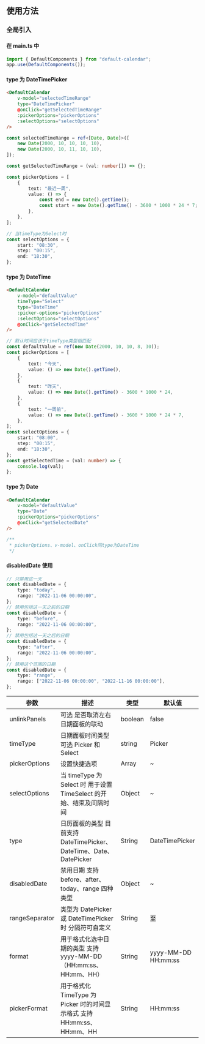 ## 使用方法

### 全局引入

#### 在 main.ts 中

```typescript
import { DefaultComponents } from "default-calendar";
app.use(DefaultComponents());
```

#### type 为 DateTimePicker

```html
<DefaultCalendar
	v-model="selectedTimeRange"
	type="DateTimePicker"
	@onClick="getSelectedTimeRange"
	:pickerOptions="pickerOptions"
	:selectOptions="selectOptions"
/>
```

```typescript
const selectedTimeRange = ref<[Date, Date]>([
	new Date(2000, 10, 10, 10, 10),
	new Date(2000, 10, 11, 10, 10),
]);

const getSelectedTimeRange = (val: number[]) => {};

const pickerOptions = [
	{
		text: "最近一周",
		value: () => {
			const end = new Date().getTime();
			const start = new Date().getTime() - 3600 * 1000 * 24 * 7;
		},
	},
];

// 当timeType为Select时
const selectOptions = {
	start: "08:30",
	step: "00:15",
	end: "18:30",
};
```

#### type 为 DateTime

```html
<DefaultCalendar
	v-model="defaultValue"
	timeType="Select"
	type="DateTime"
	:picker-options="pickerOptions"
	:selectOptions="selectOptions"
	@onClick="getSelectedTime"
/>
```

```typescript
// 默认时间应该于timeType类型相匹配
const defaultValue = ref(new Date(2000, 10, 10, 8, 30));
const pickerOptions = [
	{
		text: "今天",
		value: () => new Date().getTime(),
	},
	{
		text: "昨天",
		value: () => new Date().getTime() - 3600 * 1000 * 24,
	},
	{
		text: "一周前",
		value: () => new Date().getTime() - 3600 * 1000 * 24 * 7,
	},
];
const selectOptions = {
	start: "08:00",
	step: "00:15",
	end: "18:30",
};
const getSelectedTime = (val: number) => {
	console.log(val);
};
```

#### type 为 Date

```html
<DefaultCalendar
	v-model="defaultValue"
	type="Date"
	:pickerOptions="pickerOptions"
	@onClick="getSelectedDate"
/>
```

```typescript
/**
 * pickerOptions、v-model、onClick同type为DateTime
 */
```

#### disabledDate 使用

```typescript
// 只禁用这一天
const disabledDate = {
	type: "today",
	range: "2022-11-06 00:00:00",
};
// 禁用包括这一天之前的日期
const disabledDate = {
	type: "before",
	range: "2022-11-06 00:00:00",
};
// 禁用包括这一天之后的日期
const disabledDate = {
	type: "after",
	range: "2022-11-06 00:00:00",
};
// 禁用这个范围的日期
const disabledDate = {
	type: "range",
	range: ["2022-11-06 00:00:00", "2022-11-16 00:00:00"],
};
```

| 参数           | 描述                                                                    | 类型    | 默认值              |
| -------------- | ----------------------------------------------------------------------- | ------- | ------------------- |
| unlinkPanels   | 可选 是否取消左右 日期面板的联动                                        | boolean | false               |
| timeType       | 日期面板时间类型 可选 Picker 和 Select                                  | string  | Picker              |
| pickerOptions  | 设置快捷选项                                                            | Array   | ~                   |
| selectOptions  | 当 timeType 为 Select 时 用于设置 TimeSelect 的开始、结束及间隔时间     | Object  | ~                   |
| type           | 日历面板的类型 目前支持 DateTimePicker、DateTime、Date、DatePicker      | String  | DateTimePicker      |
| disabledDate   | 禁用日期 支持 before、after、today、range 四种类型                      | Object  | ~                   |
| rangeSeparator | 类型为 DatePicker 或 DateTimePicker 时 分隔符可自定义                   | String  | 至                  |
| format         | 用于格式化选中日期的类型 支持 yyyy-MM-DD（HH:mm:ss、HH:mm、HH）         | String  | yyyy-MM-DD HH:mm:ss |
| pickerFormat   | 用于格式化 TimeType 为 Picker 时的时间显示格式 支持 HH:mm:ss、HH:mm、HH | String  | HH:mm:ss            |
